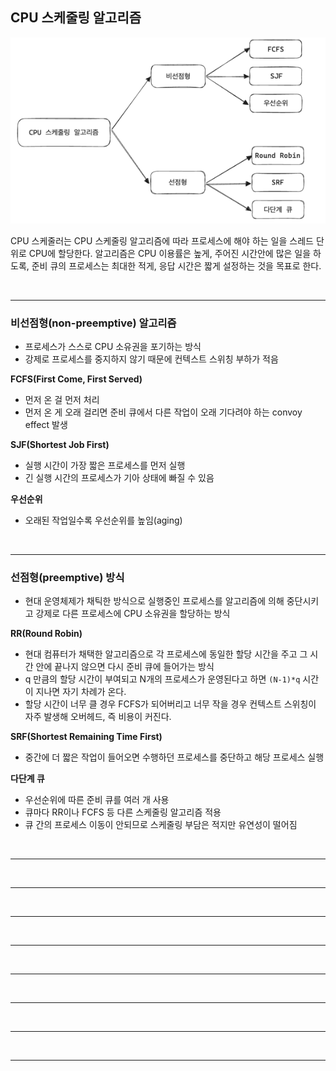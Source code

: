 
## CPU 스케줄링 알고리즘

![img_22.png](images/img_22.png)

CPU 스케줄러는 CPU 스케줄링 알고리즘에 따라 프로세스에 해야 하는 일을 스레드 단위로 CPU에 할당한다. 알고리즘은 CPU 이용률은 높게, 주어진 시간안에 많은 일을 하도록, 준비 큐의 프로세스는 최대한 적게, 응답 시간은 짧게 설정하는 것을 목표로 한다.

<br/>

---

### 비선점형(non-preemptive) 알고리즘

- 프로세스가 스스로 CPU 소유권을 포기하는 방식
- 강제로 프로세스를 중지하지 않기 때문에 컨텍스트 스위칭 부하가 적음

**FCFS(First Come, First Served)**

- 먼저 온 걸 먼저 처리
- 먼저 온 게 오래 걸리면 준비 큐에서 다른 작업이 오래 기다려야 하는 convoy effect 발생

**SJF(Shortest Job First)**

- 실행 시간이 가장 짧은 프로세스를 먼저 실행
- 긴 실행 시간의 프로세스가 기아 상태에 빠질 수 있음

**우선순위**

- 오래된 작업일수록 우선순위를 높임(aging)


<br/>

---

### 선점형(preemptive) 방식

- 현대 운영체제가 채틱한 방식으로 실행중인 프로세스를 알고리즘에 의해 중단시키고 강제로 다른 프로세스에 CPU 소유권을 할당하는 방식

**RR(Round Robin)**

- 현대 컴퓨터가 채택한 알고리즘으로 각 프로세스에 동일한 할당 시간을 주고 그 시간 안에 끝나지 않으면 다시 준비 큐에 들어가는 방식
- q 만큼의 할당 시간이 부여되고 N개의 프로세스가 운영된다고 하면 `(N-1)*q` 시간이 지나면 자기 차례가 온다.
- 할당 시간이 너무 클 경우 FCFS가 되어버리고 너무 작을 경우 컨텍스트 스위칭이 자주 발생해 오버헤드, 즉 비용이 커진다.


**SRF(Shortest Remaining Time First)**

- 중간에 더 짧은 작업이 들어오면 수행하던 프로세스를 중단하고 해당 프로세스 실행


**다단계 큐**

- 우선순위에 따른 준비 큐를 여러 개 사용
- 큐마다 RR이나 FCFS 등 다른 스케줄링 알고리즘 적용
- 큐 간의 프로세스 이동이 안되므로 스케줄링 부담은 적지만 유연성이 떨어짐






<br/>

---






<br/>

---








<br/>

---









<br/>

---








<br/>

---







<br/>

---







<br/>

---






<br/>

---





